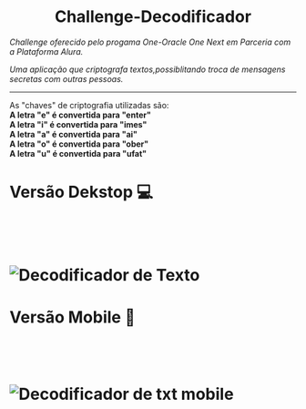<h1 align="center">Challenge-Decodificador</h1>
<i>Challenge oferecido pelo progama One-Oracle One Next em Parceria com a Plataforma Alura.
<br>

Uma aplicação que criptografa textos,possiblitando troca de mensagens secretas com outras pessoas.</i>
<hr>
As "chaves" de criptografia  utilizadas são:
<br>
<strong>A letra "e" é convertida para "enter"</strong>
<br>
<strong>A letra "i" é convertida para "imes"</strong>
<br>
<strong>A letra "a" é convertida para "ai"</strong>
<br>
<strong>A letra "o" é convertida para "ober"</strong>
<br>
<strong>A letra "u" é convertida para "ufat"</strong>
<br>




<h1>Versão Dekstop 💻<h1>
<br>

![Decodificador de Texto](https://user-images.githubusercontent.com/120762309/224177324-caa0c2db-7a65-46a2-8a49-d8c832d6a628.png)
<br>
<h1>Versão Mobile 📱<h1>
<br>

![Decodificador de txt mobile](https://user-images.githubusercontent.com/120762309/224181480-7236d213-b4e3-44f4-8eeb-58bdb0113edf.png)
